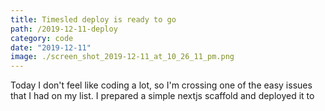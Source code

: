 ```yaml
---
title: Timesled deploy is ready to go
path: /2019-12-11-deploy
category: code
date: "2019-12-11"
image: ./screen_shot_2019-12-11_at_10_26_11_pm.png
---
```


Today I don't feel like coding a lot, so I'm crossing one of the easy issues that I had on my list. I prepared a simple nextjs scaffold and deployed it to
